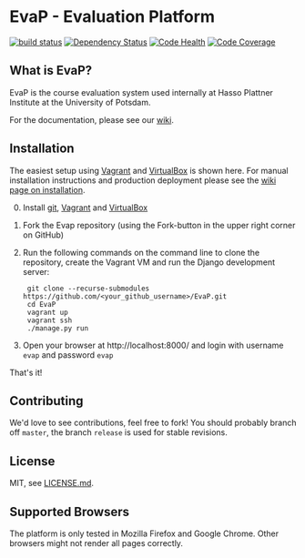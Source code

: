 # EvaP - Evaluation Platform

[![build status](https://travis-ci.org/fsr-itse/EvaP.svg)](https://travis-ci.org/fsr-itse/EvaP)
[![Dependency Status](https://gemnasium.com/fsr-itse/EvaP.svg)](https://gemnasium.com/fsr-itse/EvaP)
[![Code Health](https://landscape.io/github/fsr-itse/EvaP/master/landscape.png)](https://landscape.io/github/fsr-itse/EvaP/master)
[![Code Coverage](https://coveralls.io/repos/github/fsr-itse/EvaP/badge.svg?branch=master)](https://coveralls.io/github/fsr-itse/EvaP?branch=master)

## What is EvaP?

EvaP is the course evaluation system used internally at Hasso Plattner Institute at the University of Potsdam.

For the documentation, please see our [wiki](https://github.com/fsr-itse/EvaP/wiki).


## Installation

The easiest setup using [Vagrant](https://www.vagrantup.com) and [VirtualBox](https://www.virtualbox.org) is shown here. For manual installation instructions and production deployment please see the [wiki page on installation](https://github.com/fsr-itse/EvaP/wiki/Installation).

0. Install [git](https://git-scm.com/downloads), [Vagrant](https://www.vagrantup.com/downloads.html) and [VirtualBox](https://www.virtualbox.org/wiki/Downloads)

1. Fork the Evap repository (using the Fork-button in the upper right corner on GitHub)

2. Run the following commands on the command line to clone the repository, create the Vagrant VM and run the Django development server:

        git clone --recurse-submodules https://github.com/<your_github_username>/EvaP.git
        cd EvaP
        vagrant up
        vagrant ssh
        ./manage.py run

3. Open your browser at http://localhost:8000/ and login with username ``evap`` and password ``evap``


That's it!


## Contributing

We'd love to see contributions, feel free to fork! You should probably branch off ``master``, the branch ``release`` is used for stable revisions.


## License

MIT, see [LICENSE.md](LICENSE.md).


## Supported Browsers

The platform is only tested in Mozilla Firefox and Google Chrome. Other browsers might not render all pages correctly.
